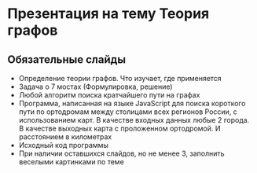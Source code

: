 #  Презентация на тему Теория графов

## Обязательные слайды
- Определение теории графов. Что изучает, где применяется
- Задача о 7 мостах (Формулировка, решение)
- Любой алгоритм поиска кратчайшего пути на графах
- Программа, написанная на языке JavaScript для поиска короткого пути по ортодромам между столицами всех регионов России, с использованием карт. В качестве входных данных любые 2 города. В качестве выходных карта с проложенном ортодромой. И расстоянием в километрах
- Исходный код программы
- При наличии оставшихся слайдов, но не менее 3, заполнить веселыми картинками по теме
